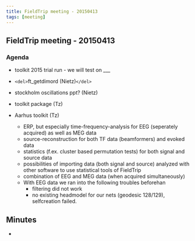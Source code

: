 ```yaml
---
title: FieldTrip meeting - 20150413
tags: [meeting]
---
```


## FieldTrip meeting - 20150413 

### Agenda

*  toolkit 2015 trial run - we will test on ___

*  `<del>`ft_getdimord (Nietz)`</del>`

*  stockholm oscillations ppt? (Nietz)

*  toolkit package (Tz)

*  Aarhus toolkit (Tz)
    - ERP, but especially time-frequency-analysis for EEG (seperately acquired) as well as MEG data 
    - source-reconstruction for both TF data (beamformers) and evoked data
    - statistics (f.ex. cluster based permutation tests) for both signal and source data
    - possibilities of importing data (both signal and source) analyzed with other software to use statistical tools of FieldTrip
    - combination of EEG and MEG data (when acquired simultaneously)
    - With EEG data we ran into the following troubles beforehan
      - filtering did not work
      - no existing headmodel for our nets (geodesic 128/129), selfcreation failed. 

## Minutes

*  
